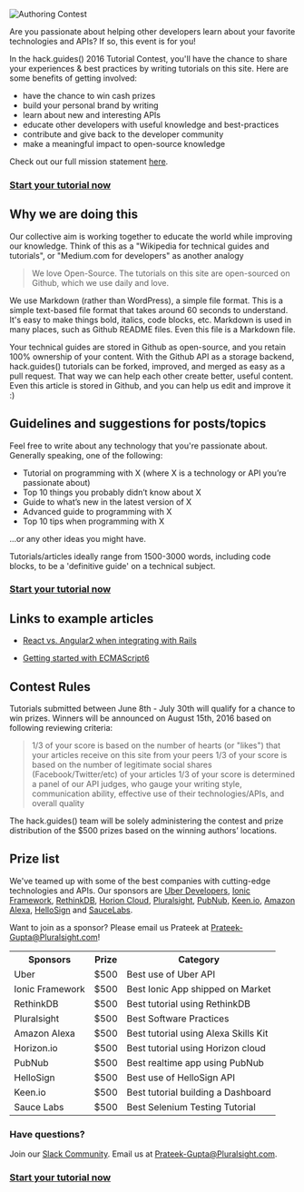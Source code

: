 ![Authoring Contest](https://raw.githubusercontent.com/pluralsight/guides/master/images/822fd924-4024-41ae-8381-f723a460d140.png)


Are you passionate about helping other developers learn about your favorite technologies and APIs?  If so, this event is for you!

In the hack.guides() 2016 Tutorial Contest, you'll have the chance to share your experiences & best practices by writing tutorials on this site.  Here are some benefits of getting involved:

* have the chance to win cash prizes
* build your personal brand by writing
* learn about new and interesting APIs
* educate other developers with useful knowledge and best-practices
* contribute and give back to the developer community
* make a meaningful impact to open-source knowledge

Check out our full mission statement [here](http://tutorials.pluralsight.com/faq/).

### [Start your tutorial now](http://tutorials.pluralsight.com/write/)

## Why we are doing this

Our collective aim is working together to educate the world while improving our knowledge. Think of this as a "Wikipedia for technical guides and tutorials", or "Medium.com for developers" as another analogy

>We love Open-Source.  The tutorials on this site are open-sourced on Github, which we use daily and love.

We use Markdown (rather than WordPress), a simple file format. This is a simple text-based file format that takes around 60 seconds to understand. It's easy to make things bold, italics, code blocks, etc. Markdown is used in many places, such as Github README files. Even this file is a Markdown file.

Your technical guides are stored in Github as open-source, and you retain 100% ownership of your content.  With the Github API as a storage backend, hack.guides() tutorials can be forked, improved, and merged as easy as a pull request.  That way we can help each other create better, useful content.  Even this article is stored in Github, and you can help us edit and improve it :)


## Guidelines and suggestions for posts/topics

Feel free to write about any technology that you're passionate about. Generally speaking, one of the following:

- Tutorial on programming with X (where X is a technology or API you’re passionate about)
- Top 10 things you probably didn’t know about X
- Guide to what’s new in the latest version of X
- Advanced guide to programming with X
- Top 10 tips when programming with X

...or any other ideas you might have. 

Tutorials/articles ideally range from 1500-3000 words, including code blocks, to be a 'definitive guide' on a technical subject.

### [Start your tutorial now](http://tutorials.pluralsight.com/write/)


## Links to example articles

- [React vs. Angular2 when integrating with Rails](http://tutorials.pluralsight.com/ruby-ruby-on-rails/react-vs-angular-2-integration-with-rails)

- [Getting started with ECMAScript6](http://tutorials.pluralsight.com/front-end-javascript/getting-started-with-ecmascript6)

## Contest Rules

Tutorials submitted between June 8th - July 30th will qualify for a chance to win prizes.  Winners will be announced on August 15th, 2016 based on following reviewing criteria:

> 1/3 of your score is based on the number of hearts (or "likes") that your articles receive on this site from your peers
> 1/3 of your score is based on the number of legitimate social shares (Facebook/Twitter/etc) of your articles
> 1/3 of your score is determined a panel of our API judges, who gauge your writing style, communication ability, effective use of their technologies/APIs, and overall quality

The hack.guides() team will be solely administering the contest and prize distribution of the $500 prizes based on the winning authors’ locations.

## Prize list

We've teamed up with some of the best companies with cutting-edge technologies and APIs. Our sponsors are [Uber Developers](https://developer.uber.com/), [Ionic Framework](http://ionicframework.com/), [RethinkDB](http://rethinkdb.com/), [Horion Cloud](http://horizon.io), [Pluralsight](http://pluralsight.com/), [PubNub](http://pubnub.com/), [Keen.io](http://keen.io), [Amazon Alexa](https://developer.amazon.com/public/solutions/alexa/alexa-skills-kit), [HelloSign](https://www.hellosign.com/api) and [SauceLabs](http://saucelabs.com/).

Want to join as a sponsor? Please email us Prateek at Prateek-Gupta@Pluralsight.com!

<table>
  <tr>
    <th>Sponsors</th>
    <th>Prize</th>
    <th>Category</th>
  </tr>
  <tr>
    <td>Uber</td>
    <td>$500</td>
    <td>Best use of Uber API</td>
  </tr>
  <tr>
    <td>Ionic Framework</td>
    <td>$500</td>
    <td>Best Ionic App shipped on Market</td>
  </tr>
  <tr>
    <td>RethinkDB</td>
    <td>$500</td>
    <td>Best tutorial using RethinkDB</td>
  </tr>
  <tr>
    <td>Pluralsight</td>
    <td>$500</td>
    <td>Best Software Practices</td>
  </tr>
  <tr>
    <td>Amazon Alexa</td>
    <td>$500</td>
    <td>Best tutorial using Alexa Skills Kit</td>
  </tr>
  <tr>
    <td>Horizon.io</td>
    <td>$500</td>
    <td>Best tutorial using Horizon cloud</td>
  </tr>
  <tr>
    <td>PubNub</td>
    <td>$500</td>
    <td>Best realtime app using PubNub</td>
  </tr>
  <tr>
    <td>HelloSign</td>
    <td>$500</td>
    <td>Best use of HelloSign API</td>
  </tr>
  <tr>
    <td>Keen.io</td>
    <td>$500</td>
    <td>Best tutorial building a Dashboard </td>
  </tr>
  <tr>
    <td>Sauce Labs</td>
    <td>$500</td>
    <td>Best Selenium Testing Tutorial</td>
  </tr>
</table>

### Have questions?

Join our [Slack Community](https://hackguides.herokuapp.com/).
Email us at Prateek-Gupta@Pluralsight.com.

### [Start your tutorial now](http://tutorials.pluralsight.com/write/)
